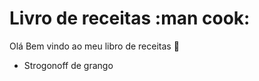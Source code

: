 # Livro de receitas :man cook:

Olá Bem vindo ao meu libro de receitas :wave:

 - Strogonoff de grango
 
